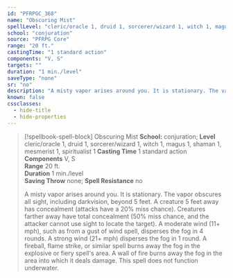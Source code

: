 ```yaml
---
id: "PFRPGC_368"
name: "Obscuring Mist"
spellLevel: "cleric/oracle 1, druid 1, sorcerer/wizard 1, witch 1, magus 1, shaman 1, mesmerist 1, spiritualist 1"
school: "conjuration"
source: "PFRPG Core"
range: "20 ft."
castingTime: "1 standard action"
components: "V, S"
targets: ""
duration: "1 min./level"
saveType: "none"
sr: "no"
description: "A misty vapor arises around you. It is stationary. The vapor obscures all sight, including darkvision, beyond 5 feet. A creature 5 feet away has concealment (attacks have a 20% miss chance). Creatures farther away have total concealment (50% miss chance, and the attacker cannot use sight to locate the target).  A moderate wind (11+ mph), such as from a gust of wind spell, disperses the fog in 4 rounds. A strong wind (21+ mph) disperses the fog in 1 round. A fireball, flame strike, or similar spell burns away the fog in the explosive or fiery spell's area. A wall of fire burns away the fog in the area into which it deals damage.  This spell does not function underwater."
known: false
cssclasses:
  - hide-title
  - hide-properties
---
```


> [!spellbook-spell-block] Obscuring Mist
> **School:** conjuration; **Level** cleric/oracle 1, druid 1, sorcerer/wizard 1, witch 1, magus 1, shaman 1, mesmerist 1, spiritualist 1
> **Casting Time** 1 standard action  
> **Components** V, S  
> **Range** 20 ft.  
> **Duration** 1 min./level  
> **Saving Throw** none; **Spell Resistance** no
> 
> A misty vapor arises around you. It is stationary. The vapor obscures all sight, including darkvision, beyond 5 feet. A creature 5 feet away has concealment (attacks have a 20% miss chance). Creatures farther away have total concealment (50% miss chance, and the attacker cannot use sight to locate the target).  A moderate wind (11+ mph), such as from a gust of wind spell, disperses the fog in 4 rounds. A strong wind (21+ mph) disperses the fog in 1 round. A fireball, flame strike, or similar spell burns away the fog in the explosive or fiery spell's area. A wall of fire burns away the fog in the area into which it deals damage.  This spell does not function underwater.